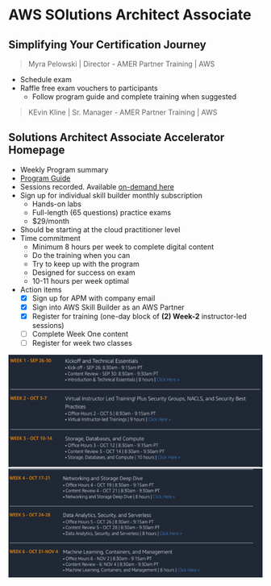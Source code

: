 # AWS SOlutions Architect Associate

## Simplifying Your Certification Journey

> Myra Pelowski | Director - AMER Partner Training | AWS

- Schedule exam
- Raffle free exam vouchers to participants
  - Follow program guide and complete training when suggested

> KEvin Kline | Sr. Manager - AMER Partner Training | AWS

## Solutions Architect Associate Accelerator Homepage

- Weekly Program summary
- [Program Guide](https://mpa-saa-accelerator.splashthat.com/)
- Sessions recorded. Available [on-demand here](https://www.twitch.tv/aws_namer_programs)
- Sign up for individual skill builder monthly subscription
  - Hands-on labs
  - Full-length (65 questions) practice exams
  - $29/month
- Should be starting at the cloud practitioner level
- Time commitment
  - Minimum 8 hours per week to complete digital content
  - Do the training when you can
  - Try to keep up with the program
  - Designed for success on exam
  - 10-11 hours per week optimal
- Action items
  - [x] Sign up for APM with company email
  - [x] Sign into AWS Skill Builder as an AWS Partner
  - [x] Register for training (one-day block of **(2) Week-2** instructor-led sessions)
  - [ ] Complete Week One content
  - [ ] Register for week two classes

![schedule](images/kickoff_schedule.png)
![schedule](images/kickoff_schedule2.png)



